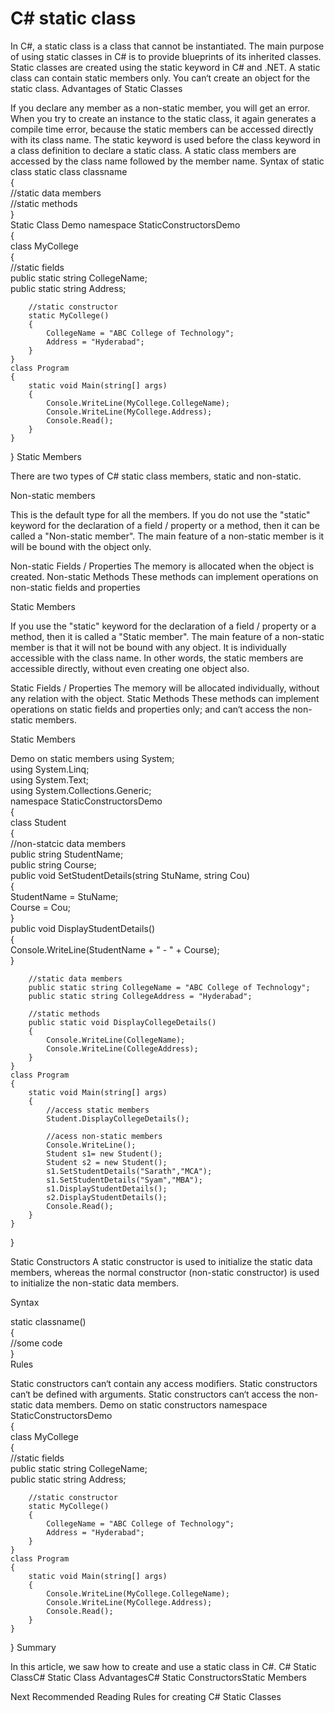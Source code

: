 # C# static class

In C#, a static class is a class that cannot be instantiated. The main purpose of using static classes in C# is to provide blueprints of its inherited classes. Static classes are created using the static keyword in C# and .NET. A static class can contain static members only. You can‘t create an object for the static class.
Advantages of Static Classes

If you declare any member as a non-static member, you will get an error. 
When you try to create an instance to the static class, it again generates a compile time error, because the static members can be accessed directly with its class name.
The static keyword is used before the class keyword in a class definition to declare a static class.
A static class members are accessed by the class name followed by the member name. 
Syntax of static class
static class classname  
{  
   //static data members  
   //static methods  
}  
Static Class Demo
namespace StaticConstructorsDemo  
{  
    class MyCollege  
    {  
        //static fields  
        public static string CollegeName;  
        public static string Address;  
  
        //static constructor  
        static MyCollege()  
        {  
            CollegeName = "ABC College of Technology";  
            Address = "Hyderabad";  
        }  
    }  
    class Program  
    {  
        static void Main(string[] args)  
        {  
            Console.WriteLine(MyCollege.CollegeName);  
            Console.WriteLine(MyCollege.Address);  
            Console.Read();  
        }  
    }  
} 
Static Members

There are two types of C# static class members, static and non-static.
 
Non-static members
 
This is the default type for all the members. If you do not use the "static" keyword for the declaration of a field / property or a method, then it can be called a "Non-static member". The main feature of a non-static member is it will be bound with the object only.

Non-static Fields / Properties
The memory is allocated when the object is created.
Non-static Methods
These methods can implement operations on non-static fields and properties

Static Members
 
If you use the "static" keyword for the declaration of a field / property or a method, then it is called a "Static member". The main feature of a non-static member is that it will not be bound with any object. It is individually accessible with the class name. In other words, the static members are accessible directly, without even creating one object also.

Static Fields / Properties
The memory will be allocated individually, without any relation with the object.
Static Methods
These methods can implement operations on static fields and properties only; and can‘t access the non-static members.

Static Members 

Demo on static members
using System;  
using System.Linq;  
using System.Text;  
using System.Collections.Generic;  
namespace StaticConstructorsDemo  
{  
    class Student  
    {  
        //non-statcic data members  
        public string StudentName;  
        public string Course;  
        public void SetStudentDetails(string StuName, string Cou)  
        {  
            StudentName = StuName;  
            Course = Cou;  
        }  
        public void DisplayStudentDetails()  
        {  
            Console.WriteLine(StudentName + " - " + Course);  
        }  
  
        //static data members  
        public static string CollegeName = "ABC College of Technology";  
        public static string CollegeAddress = "Hyderabad";  
  
        //static methods  
        public static void DisplayCollegeDetails()  
        {  
            Console.WriteLine(CollegeName);  
            Console.WriteLine(CollegeAddress);  
        }  
    }  
    class Program  
    {  
        static void Main(string[] args)  
        {  
            //access static members  
            Student.DisplayCollegeDetails();  
  
            //acess non-static members  
            Console.WriteLine();  
            Student s1= new Student();  
            Student s2 = new Student();  
            s1.SetStudentDetails("Sarath","MCA");  
            s1.SetStudentDetails("Syam","MBA");  
            s1.DisplayStudentDetails();  
            s2.DisplayStudentDetails();  
            Console.Read();  
        }  
    }  
}
 
Static Constructors
A static constructor is used to initialize the static data members, whereas the normal constructor (non-static constructor) is used to initialize the non-static data members.

Syntax

static classname()  
{  
   //some code  
}  
Rules

Static constructors can‘t contain any access modifiers.
Static constructors can‘t be defined with arguments.
Static constructors can‘t access the non-static data members.
Demo on static constructors
namespace StaticConstructorsDemo  
{  
    class MyCollege  
    {  
        //static fields  
        public static string CollegeName;  
        public static string Address;  
  
        //static constructor  
        static MyCollege()  
        {  
            CollegeName = "ABC College of Technology";  
            Address = "Hyderabad";  
        }  
    }  
    class Program  
    {  
        static void Main(string[] args)  
        {  
            Console.WriteLine(MyCollege.CollegeName);  
            Console.WriteLine(MyCollege.Address);  
            Console.Read();  
        }  
    }  
} 
Summary
 
In this article, we saw how to create and use a static class in C#.
C# Static ClassC# Static Class AdvantagesC# Static ConstructorsStatic Members


Next Recommended Reading
Rules for creating C# Static Classes